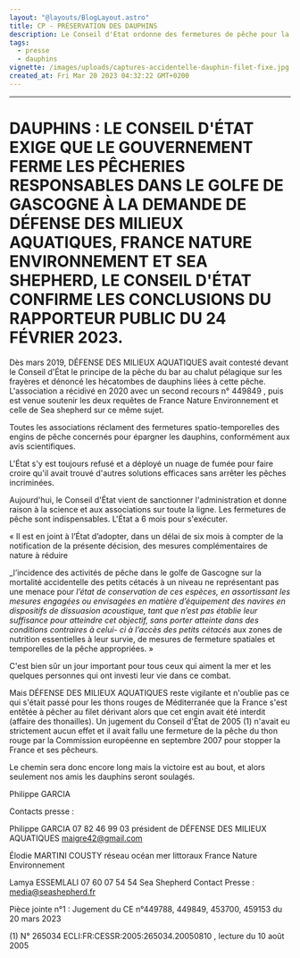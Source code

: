 ```yaml
---
layout: "@layouts/BlogLayout.astro"
title: CP - PRÉSERVATION DES DAUPHINS
description: Le Conseil d'Etat ordonne des fermetures de pêche pour la préservation des dauphins et marsouins.
tags:
  - presse
  - dauphins
vignette: /images/uploads/captures-accidentelle-dauphin-filet-fixe.jpg
created_at: Fri Mar 20 2023 04:32:22 GMT+0200
---
```



---
# DAUPHINS : LE CONSEIL D'ÉTAT EXIGE QUE LE GOUVERNEMENT FERME LES PÊCHERIES RESPONSABLES DANS LE GOLFE DE GASCOGNE À LA DEMANDE DE DÉFENSE DES MILIEUX AQUATIQUES, FRANCE NATURE ENVIRONNEMENT ET SEA SHEPHERD, LE CONSEIL D'ÉTAT CONFIRME LES CONCLUSIONS DU RAPPORTEUR PUBLIC DU 24 FÉVRIER 2023.

Dès mars 2019, DÉFENSE DES MILIEUX AQUATIQUES avait contesté devant le
Conseil d'État le principe de la pêche du bar au chalut pélagique sur les frayères et
dénoncé les hécatombes de dauphins liées à cette pêche. L'association a récidivé en
2020 avec un second recours n° 449849 , puis est venue soutenir les deux requêtes de
France Nature Environnement et celle de Sea shepherd sur ce même sujet.

Toutes les associations réclament des fermetures spatio-temporelles des engins de
pêche concernés pour épargner les dauphins, conformément aux avis scientifiques.

L'État s'y est toujours refusé et a déployé un nuage de fumée pour faire croire qu'il
avait trouvé d'autres solutions efficaces sans arrêter les pêches incriminées.

Aujourd'hui, le Conseil d'État vient de sanctionner l'administration et donne raison à
la science et aux associations sur toute la ligne. Les fermetures de pêche sont
indispensables. L'État a 6 mois pour s'exécuter.

« Il est en joint à l’État d’adopter, dans un délai de six mois à compter de la
notification de la présente décision, des mesures complémentaires de nature à réduire


_l’incidence des activités de pêche dans le golfe de Gascogne sur la mortalité
accidentelle des petits cétacés à un niveau ne représentant pas une menace pour
_l’état de conservation de ces espèces, en assortissant les mesures engagées ou
envisagées en matière d’équipement des navires en dispositifs de dissuasion
acoustique, tant que n’est pas établie leur suffisance pour atteindre cet objectif, sans
porter atteinte dans des conditions contraires à celui- ci à l’accès des petits cétacés_
aux zones de nutrition essentielles à leur survie, de mesures de fermeture spatiales et
temporelles de la pêche appropriées. »

C'est bien sûr un jour important pour tous ceux qui aiment la mer et les quelques
personnes qui ont investi leur vie dans ce combat.

Mais DÉFENSE DES MILIEUX AQUATIQUES reste vigilante et n'oublie pas ce qui
s'était passé pour les thons rouges de Méditerranée que la France s'est entêtée à
pêcher au filet dérivant alors que cet engin avait été interdit (affaire des thonailles).
Un jugement du Conseil d'État de 2005 (1) n'avait eu strictement aucun effet et il avait
fallu une fermeture de la pêche du thon rouge par la Commission européenne en
septembre 2007 pour stopper la France et ses pêcheurs.

Le chemin sera donc encore long mais la victoire est au bout, et alors seulement nos
amis les dauphins seront soulagés.

Philippe GARCIA

Contacts presse :

Philippe GARCIA 07 82 46 99 03 président de DÉFENSE DES MILIEUX AQUATIQUES
maigre42@gmail.com

Élodie MARTINI COUSTY réseau océan mer littoraux France Nature Environnement

Lamya ESSEMLALI 07 60 07 54 54 Sea Shepherd Contact Presse : media@seashepherd.fr

Pièce jointe n°1 : Jugement du CE n°449788, 449849, 453700, 459153 du 20 mars 2023

(1) N° 265034 ECLI:FR:CESSR:2005:265034.20050810 , lecture du 10 août 2005